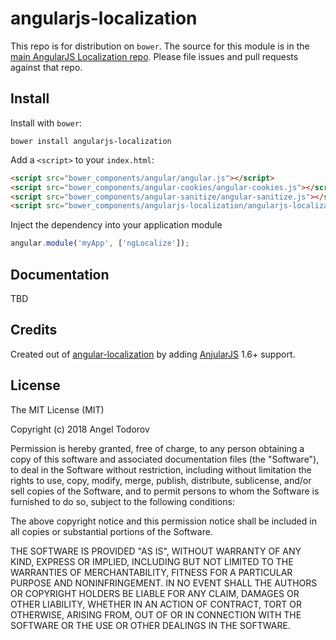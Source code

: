 # angularjs-localization

This repo is for distribution on `bower`. The source for this module is in the
[main AngularJS Localization repo](https://github.com/angel1st/angularjs-localization).
Please file issues and pull requests against that repo.

## Install

Install with `bower`:

```shell
bower install angularjs-localization
```

Add a `<script>` to your `index.html`:

```html
<script src="bower_components/angular/angular.js"></script>
<script src="bower_components/angular-cookies/angular-cookies.js"></script>
<script src="bower_components/angular-sanitize/angular-sanitize.js"></script>
<script src="bower_components/angularjs-localization/angularjs-localization.js"></script>
```

Inject the dependency into your application module

```js
angular.module('myApp', ['ngLocalize']);
```

## Documentation

TBD

## Credits

Created out of [angular-localization](https://github.com/doshprompt/angular-localization) by adding [AnjularJS](https://angularjs.org/) 1.6+ support.

## License

The MIT License (MIT)

Copyright (c) 2018 Angel Todorov

Permission is hereby granted, free of charge, to any person obtaining a copy
of this software and associated documentation files (the "Software"), to deal
in the Software without restriction, including without limitation the rights
to use, copy, modify, merge, publish, distribute, sublicense, and/or sell
copies of the Software, and to permit persons to whom the Software is
furnished to do so, subject to the following conditions:

The above copyright notice and this permission notice shall be included in all
copies or substantial portions of the Software.

THE SOFTWARE IS PROVIDED "AS IS", WITHOUT WARRANTY OF ANY KIND, EXPRESS OR
IMPLIED, INCLUDING BUT NOT LIMITED TO THE WARRANTIES OF MERCHANTABILITY,
FITNESS FOR A PARTICULAR PURPOSE AND NONINFRINGEMENT. IN NO EVENT SHALL THE
AUTHORS OR COPYRIGHT HOLDERS BE LIABLE FOR ANY CLAIM, DAMAGES OR OTHER
LIABILITY, WHETHER IN AN ACTION OF CONTRACT, TORT OR OTHERWISE, ARISING FROM,
OUT OF OR IN CONNECTION WITH THE SOFTWARE OR THE USE OR OTHER DEALINGS IN THE
SOFTWARE.
